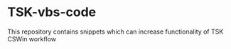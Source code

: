 # TSK-vbs-code
This repository contains snippets which can increase functionality of TSK CSWin workflow
